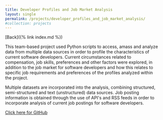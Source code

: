 ```yaml
---
title: Developer Profiles and Job Market Analysis
layout: single
permalink: /projects/developer_profiles_and_job_market_analysis/
#collection: projects
---
```

[Back]({% link index.md %})

This team-based project used Python scripts to access, amass and analyze data from multiple data sources in order to profile the characteristics of current software developers. Current circumstances related to compensation, job skills, preferences and other factors were explored, in addition to the job market for software developers and how this relates to specific job requirements and preferences of the profiles analyzed within the project.

Multiple datasets are incorporated into the analysis, combining structured, semi-structured and text (unstructured) data sources. Job posting information is obtained through the use of API's and RSS feeds in order to incorporate analysis of current job postings for software developers.

[Click here for GitHub](https://github.com/EmmaWoods73/IST652---Scripting-for-Data-Analysis)
